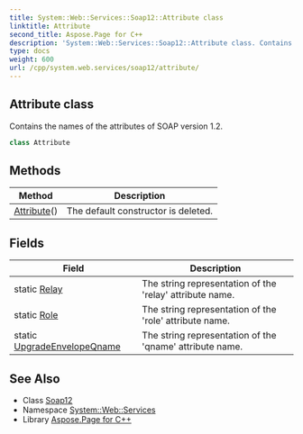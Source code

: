 ```yaml
---
title: System::Web::Services::Soap12::Attribute class
linktitle: Attribute
second_title: Aspose.Page for C++
description: 'System::Web::Services::Soap12::Attribute class. Contains the names of the attributes of SOAP version 1.2 in C++.'
type: docs
weight: 600
url: /cpp/system.web.services/soap12/attribute/
---
```

## Attribute class


Contains the names of the attributes of SOAP version 1.2.

```cpp
class Attribute
```

## Methods

| Method | Description |
| --- | --- |
| [Attribute](./attribute/)() | The default constructor is deleted. |
## Fields

| Field | Description |
| --- | --- |
| static [Relay](./relay/) | The string representation of the 'relay' attribute name. |
| static [Role](./role/) | The string representation of the 'role' attribute name. |
| static [UpgradeEnvelopeQname](./upgradeenvelopeqname/) | The string representation of the 'qname' attribute name. |
## See Also

* Class [Soap12](../)
* Namespace [System::Web::Services](../../)
* Library [Aspose.Page for C++](../../../)

